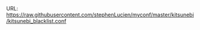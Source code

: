 URL:
https://raw.githubusercontent.com/stephenLucien/myconf/master/kitsunebi/kitsunebi_blacklist.conf